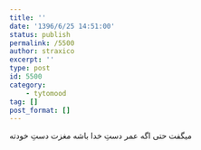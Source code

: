 ```yaml
---
title: ''
date: '1396/6/25 14:51:00'
status: publish
permalink: /5500
author: straxico
excerpt: ''
type: post
id: 5500
category:
    - tytomood
tag: []
post_format: []
---
```

میگفت حتی اگه عمر دستِ خدا باشه مغزت دستِ خودته